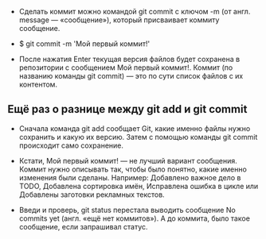 
* Сделать коммит можно командой git commit c ключом -m (от англ. message — «сообщение»), который присваивает коммиту сообщение.

* $ git commit -m 'Мой первый коммит!' 

* После нажатия Enter текущая версия файлов будет сохранена в репозитории с сообщением Мой первый коммит!. Коммит (по названию команды git commit) — это по сути список файлов с их контентом.

##  Ещё раз о разнице между git add и git commit

* Сначала команда git add сообщает Git, какие именно файлы нужно сохранить и какую их версию. Затем с помощью команды git commit происходит само сохранение. 

* Кстати, Мой первый коммит! — не лучший вариант сообщения. Коммит нужно описывать так, чтобы было понятно, какие именно изменения были сделаны. Например: Добавлено важное дело в TODO, Добавлена сортировка имён, Исправлена ошибка в цикле или Добавлены заготовки рекламных текстов.

* Введи и проверь, git status перестала выводить сообщение No commits yet (англ. «ещё нет коммитов»). А до коммита, было такое сообщение, если запрашивал статус.
